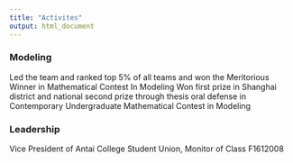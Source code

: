 ```yaml
---
title: "Activites"
output: html_document
---
```



### Modeling
Led the team and ranked top 5% of all teams and won the Meritorious Winner in Mathematical Contest In Modeling
Won first prize in Shanghai district and national second prize through thesis oral defense in Contemporary Undergraduate Mathematical Contest in Modeling

### Leadership
Vice President of Antai College Student Union, Monitor of Class F1612008

